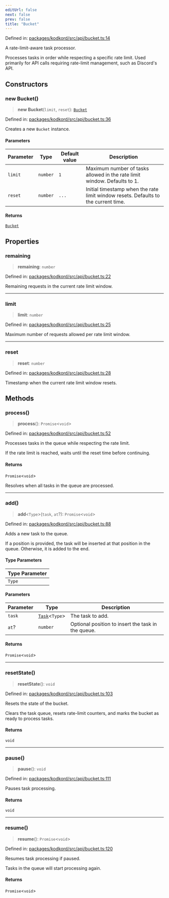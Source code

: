 ```yaml
---
editUrl: false
next: false
prev: false
title: "Bucket"
---
```


Defined in: [packages/kodkord/src/api/bucket.ts:14](https://github.com/KingsBeCattz/Kodkord/blob/d60ae5f731db3a8ab6bde538c1e575cda7085372/packages/kodkord/src/api/bucket.ts#L14)

A rate-limit-aware task processor.

Processes tasks in order while respecting a specific rate limit. Used primarily for API calls requiring rate-limit management, such as Discord's API.

## Constructors

### new Bucket()

> **new Bucket**(`limit`, `reset`): [`Bucket`](/api-kodkord/classes/bucket/)

Defined in: [packages/kodkord/src/api/bucket.ts:36](https://github.com/KingsBeCattz/Kodkord/blob/d60ae5f731db3a8ab6bde538c1e575cda7085372/packages/kodkord/src/api/bucket.ts#L36)

Creates a new `Bucket` instance.

#### Parameters

| Parameter | Type | Default value | Description |
| ------ | ------ | ------ | ------ |
| `limit` | `number` | `1` | Maximum number of tasks allowed in the rate limit window. Defaults to 1. |
| `reset` | `number` | `...` | Initial timestamp when the rate limit window resets. Defaults to the current time. |

#### Returns

[`Bucket`](/api-kodkord/classes/bucket/)

## Properties

### remaining

> **remaining**: `number`

Defined in: [packages/kodkord/src/api/bucket.ts:22](https://github.com/KingsBeCattz/Kodkord/blob/d60ae5f731db3a8ab6bde538c1e575cda7085372/packages/kodkord/src/api/bucket.ts#L22)

Remaining requests in the current rate limit window.

***

### limit

> **limit**: `number`

Defined in: [packages/kodkord/src/api/bucket.ts:25](https://github.com/KingsBeCattz/Kodkord/blob/d60ae5f731db3a8ab6bde538c1e575cda7085372/packages/kodkord/src/api/bucket.ts#L25)

Maximum number of requests allowed per rate limit window.

***

### reset

> **reset**: `number`

Defined in: [packages/kodkord/src/api/bucket.ts:28](https://github.com/KingsBeCattz/Kodkord/blob/d60ae5f731db3a8ab6bde538c1e575cda7085372/packages/kodkord/src/api/bucket.ts#L28)

Timestamp when the current rate limit window resets.

## Methods

### process()

> **process**(): `Promise`\<`void`\>

Defined in: [packages/kodkord/src/api/bucket.ts:52](https://github.com/KingsBeCattz/Kodkord/blob/d60ae5f731db3a8ab6bde538c1e575cda7085372/packages/kodkord/src/api/bucket.ts#L52)

Processes tasks in the queue while respecting the rate limit.

If the rate limit is reached, waits until the reset time before continuing.

#### Returns

`Promise`\<`void`\>

Resolves when all tasks in the queue are processed.

***

### add()

> **add**\<`Type`\>(`task`, `at`?): `Promise`\<`void`\>

Defined in: [packages/kodkord/src/api/bucket.ts:88](https://github.com/KingsBeCattz/Kodkord/blob/d60ae5f731db3a8ab6bde538c1e575cda7085372/packages/kodkord/src/api/bucket.ts#L88)

Adds a new task to the queue.

If a position is provided, the task will be inserted at that position in the queue. Otherwise, it is added to the end.

#### Type Parameters

| Type Parameter |
| ------ |
| `Type` |

#### Parameters

| Parameter | Type | Description |
| ------ | ------ | ------ |
| `task` | [`Task`](/api-kodkord/type-aliases/task/)\<`Type`\> | The task to add. |
| `at`? | `number` | Optional position to insert the task in the queue. |

#### Returns

`Promise`\<`void`\>

***

### resetState()

> **resetState**(): `void`

Defined in: [packages/kodkord/src/api/bucket.ts:103](https://github.com/KingsBeCattz/Kodkord/blob/d60ae5f731db3a8ab6bde538c1e575cda7085372/packages/kodkord/src/api/bucket.ts#L103)

Resets the state of the bucket.

Clears the task queue, resets rate-limit counters, and marks the bucket as ready to process tasks.

#### Returns

`void`

***

### pause()

> **pause**(): `void`

Defined in: [packages/kodkord/src/api/bucket.ts:111](https://github.com/KingsBeCattz/Kodkord/blob/d60ae5f731db3a8ab6bde538c1e575cda7085372/packages/kodkord/src/api/bucket.ts#L111)

Pauses task processing.

#### Returns

`void`

***

### resume()

> **resume**(): `Promise`\<`void`\>

Defined in: [packages/kodkord/src/api/bucket.ts:120](https://github.com/KingsBeCattz/Kodkord/blob/d60ae5f731db3a8ab6bde538c1e575cda7085372/packages/kodkord/src/api/bucket.ts#L120)

Resumes task processing if paused.

Tasks in the queue will start processing again.

#### Returns

`Promise`\<`void`\>
